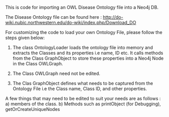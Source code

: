 This is code for importing an OWL Disease Ontology file into a Neo4j DB.

The Disease Ontology file can be found here :
http://do-wiki.nubic.northwestern.edu/do-wiki/index.php/Download_DO

For customizing the code to load your own Ontology File, please follow the steps given below:

1) The class OntologyLoader loads the ontology file into memory and extracts the Classes and its properties i.e name, ID etc. It calls methods from the Class GraphObject to store these properties into a Neo4j Node in the Class OWLGraph.

2) The Class OWLGraph need not be edited.

3) The Clas GraphObject defines what needs to be captured from the Ontology File i.e the Class name, Class ID, and other properties.

A few things that may need to be edited to suit your needs are as follows : a) members of the class. b) Methods such as printObject (for Debugging), getOrCreateUniqueNodes
